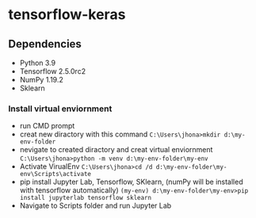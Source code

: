 # tensorflow-keras

## Dependencies
- Python 3.9
- Tensorflow 2.5.0rc2
- NumPy 1.19.2
- Sklearn

### Install virtual enviornment
- run CMD prompt
- creat new diractory with this command
```C:\Users\jhona>mkdir d:\my-env-folder```
- nevigate to created diractory and creat virtual enviornment
```C:\Users\jhona>python -m venv d:\my-env-folder\my-env```
- Activate VirualEnv 
```C:\Users\jhona>cd /d d:\my-env-folder\my-env\Scripts\activate```
- pip install Jupyter Lab, Tensorflow, SKlearn, (numPy will be installed with tensorflow automatically)
```(my-env) d:\my-env-folder\my-env>pip install jupyterlab tensorflow sklearn```
- Navigate to Scripts folder and run Jupyter Lab
```(my-env) d:\my-env-folder\my-env\Scripts>jupyter-lab

